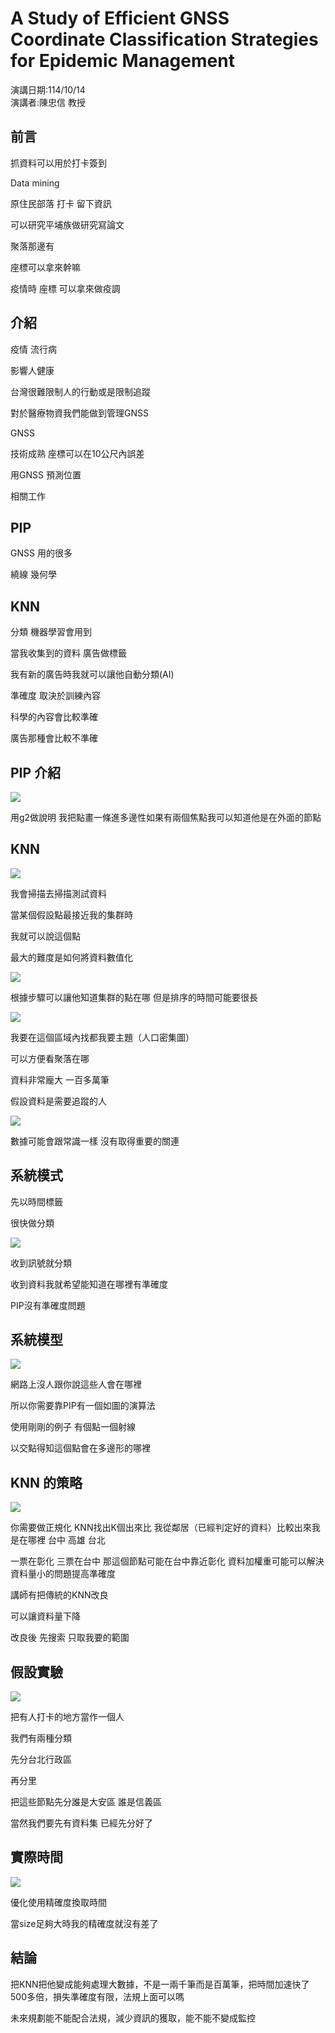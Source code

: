# A Study of Efficient GNSS Coordinate Classification Strategies for Epidemic Management
演講日期:114/10/14\
演講者:陳忠信 教授

## 前言
抓資料可以用於打卡簽到

Data mining 

原住民部落 打卡 留下資訊

可以研究平埔族做研究寫論文

聚落那邊有

座標可以拿來幹嘛



疫情時 座標 可以拿來做疫調



## 介紹

疫情 流行病

影響人健康

台灣很難限制人的行動或是限制追蹤

對於醫療物資我們能做到管理GNSS

GNSS

技術成熟 座標可以在10公尺內誤差

用GNSS 預測位置

相關工作

## PIP

GNSS 用的很多

繞線 幾何學

## KNN

分類 機器學習會用到

當我收集到的資料 廣告做標籤

我有新的廣告時我就可以讓他自動分類(AI)

準確度 取決於訓練內容

科學的內容會比較準確

廣告那種會比較不準確

## PIP 介紹

![](https://github.com/p257416000/114_1_seminar/blob/main/10-14/IMG_20251014_134034.jpg)

用g2做說明 我把點畫一條進多邊性如果有兩個焦點我可以知道他是在外面的節點

## KNN

![](https://github.com/p257416000/114_1_seminar/blob/main/10-14/IMG_20251014_134319.jpg)

我會掃描去掃描測試資料

當某個假設點最接近我的集群時

我就可以說這個點

最大的難度是如何將資料數值化

![](https://com.miui.notes/note_image/11e8b982601a197df0236c896e28bb7b4cae0644)

根據步驟可以讓他知道集群的點在哪 但是排序的時間可能要很長 



![](https://com.miui.notes/note_image/83b2e3e594b43a5b44c06e18dd144a17243c4a59)

我要在這個區域內找都我要主題（人口密集圖）

可以方便看聚落在哪

資料非常龐大 一百多萬筆

假設資料是需要追蹤的人

![](https://com.miui.notes/note_image/3811b918cac5e884fb06b8282b6271740e055375)

數據可能會跟常識一樣 沒有取得重要的關連



## 系統模式

先以時間標籤

很快做分類

![](https://com.miui.notes/note_image/88ec3a35740c2e4f7986db30d52f6de85040b7a9)

收到訊號就分類

收到資料我就希望能知道在哪裡有準確度

PIP沒有準確度問題



## 系統模型

![](https://com.miui.notes/note_image/23c561cb7d18168e6fadf4acb85d18f17f14e6c2)

網路上沒人跟你說這些人會在哪裡

所以你需要靠PIP有一個如圖的演算法

使用剛剛的例子 有個點一個射線

以交點得知這個點會在多邊形的哪裡

## KNN 的策略

![](https://com.miui.notes/note_image/47387509785d3cb2a187bdc5c4c9d93af4434ed5)

你需要做正規化 KNN找出K個出來比 我從鄰居（已經判定好的資料）比較出來我是在哪裡 台中 高雄 台北 

一票在彰化 三票在台中 那這個節點可能在台中靠近彰化 資料加權重可能可以解決資料量小的問題提高準確度

講師有把傳統的KNN改良

可以讓資料量下降

改良後 先搜索 只取我要的範圍



## 假設實驗

![](https://com.miui.notes/note_image/f38efc822f6d2268fa4a69fe60719009a9107167)

把有人打卡的地方當作一個人

我們有兩種分類

先分台北行政區

再分里

把這些節點先分誰是大安區 誰是信義區

當然我們要先有資料集 已經先分好了



## 實際時間

![](https://com.miui.notes/note_image/67eccb79dbde9fbc28fae524ab12e3905c294ed4)

優化使用精確度換取時間

當size足夠大時我的精確度就沒有差了



## 結論

把KNN把他變成能夠處理大數據，不是一兩千筆而是百萬筆，把時間加速快了500多倍，損失準確度有限，法規上面可以嗎

未來規劃能不能配合法規，減少資訊的獲取，能不能不變成監控
